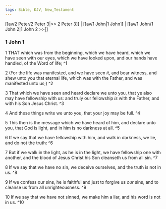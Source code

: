 ```yaml
---
tags: Bible, KJV, New_Testament
---
```


[[av/2 Peter/2 Peter 3|<< 2 Peter 3]] | [[av/1 John|1 John]] | [[av/1 John/1 John 2|1 John 2 >>]]

### 1 John 1

1 THAT which was from the beginning, which we have heard, which we have seen with our eyes, which we have looked upon, and our hands have handled, of the Word of life; ^1

2 (For the life was manifested, and we have seen _it_, and bear witness, and shew unto you that eternal life, which was with the Father, and was manifested unto us;) ^2

3 That which we have seen and heard declare we unto you, that ye also may have fellowship with us: and truly our fellowship _is_ with the Father, and with his Son Jesus Christ. ^3

4 And these things write we unto you, that your joy may be full. ^4

5 This then is the message which we have heard of him, and declare unto you, that God is light, and in him is no darkness at all. ^5

6 If we say that we have fellowship with him, and walk in darkness, we lie, and do not the truth: ^6

7 But if we walk in the light, as he is in the light, we have fellowship one with another, and the blood of Jesus Christ his Son cleanseth us from all sin. ^7

8 If we say that we have no sin, we deceive ourselves, and the truth is not in us. ^8

9 If we confess our sins, he is faithful and just to forgive us _our_ sins, and to cleanse us from all unrighteousness. ^9

10 If we say that we have not sinned, we make him a liar, and his word is not in us. ^10
